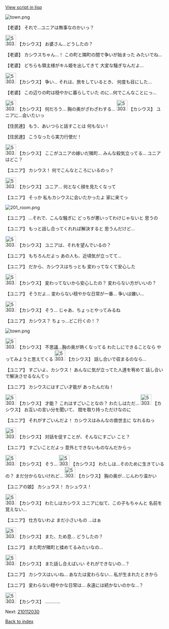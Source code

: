 [View script in lisp](../scripts/210112020.txt)

![town.png](../images/backgrounds/town.png)

【老婆】
それで…ユニアは無事なのかいっ？

<img src="../images/units/5303111.png" alt="5303111.png" height="34"/>
【カシウス】
お婆さん…どうしたの？

【老婆】
カシウスちゃん…！
この町と隣町の間で争いが始まった
みたいでね…

【老婆】
どちらも領主様がキル姫を出してきて
大変な騒ぎなんだよ…

<img src="../images/units/5303111.png" alt="5303111.png" height="34"/>
【カシウス】
争い…
それは、旅をしているとき、
何度も目にした…

【老婆】
この辺りの町は穏やかに暮らしていた
のに…何でこんなことにっ…

<img src="../images/units/5303111.png" alt="5303111.png" height="34"/>
【カシウス】
何だろう…
胸の奥がざわざわする…

<img src="../images/units/5303111.png" alt="5303111.png" height="34"/>
【カシウス】
ユニアに…会いたいっ

【住民達】
もう、あいつらと話すことは
何もない！

【住民達】
こうなったら実力行使だ！

<img src="../images/units/5303111.png" alt="5303111.png" height="34"/>
【カシウス】
ここがユニアの嫁いだ隣町…
みんな殺気立ってる…
ユニアはどこ？

【ユニア】
カシウス！
何でこんなところにいるのっ？

<img src="../images/units/5303111.png" alt="5303111.png" height="34"/>
【カシウス】
ユニア…
何となく顔を見たくなって

【ユニア】
そっか
私もカシウスに会いたかったよ
家に来てっ

![201_room.png](../images/backgrounds/201_room.png)

【ユニア】
…それで、こんな騒ぎに
どっちが悪いってわけじゃないと
思うの

【ユニア】
もっと話し合ってくれれば解決すると
思うんだけど…

<img src="../images/units/5303111.png" alt="5303111.png" height="34"/>
【カシウス】
ユニアは、それを望んでいるの？

【ユニア】
もちろんだよっ
あの人も、近頃気が立ってて…

【ユニア】
だから、カシウスはちっとも
変わってなくて安心した

<img src="../images/units/5303111.png" alt="5303111.png" height="34"/>
【カシウス】
変わってないから安心したの？
変わらない方がいいの？

【ユニア】
そうだよ…
変わらない穏やかな日常が一番…
争いは嫌い…

<img src="../images/units/5303111.png" alt="5303111.png" height="34"/>
【カシウス】
そう…
じゃあ、ちょっとやってみるね

【ユニア】
カシウス？
ちょっ…どこ行くの！？

![town.png](../images/backgrounds/town.png)

<img src="../images/units/5303111.png" alt="5303111.png" height="34"/>
【カシウス】
不思議…胸の奥が熱くなってる
わたしにできることなら
やってみようと思えてくる

<img src="../images/units/5303111.png" alt="5303111.png" height="34"/>
【カシウス】
話し合いで収まるのなら…

【ユニア】
すごいよ、カシウス！
あんなに気が立ってた人達を宥めて
話し合いで解決させるなんてっ

【ユニア】
カシウスにはすごい才能が
あったんだね！

<img src="../images/units/5303111.png" alt="5303111.png" height="34"/>
【カシウス】
才能？
これはすごいことなの？
わたしはただ…

<img src="../images/units/5303111.png" alt="5303111.png" height="34"/>
【カシウス】
お互いの言い分を聞いて、
間を取り持っただけなのに

【ユニア】
それがすごいんだよ！
カシウスはみんなの救世主に
なれるねっ

<img src="../images/units/5303111.png" alt="5303111.png" height="34"/>
【カシウス】
対話を促すことが、そんなにすごい
こと？

【ユニア】
すごいことだよっ
意外とできないものなんだからっ

<img src="../images/units/5303111.png" alt="5303111.png" height="34"/>
【カシウス】
そう…

<img src="../images/units/5303111.png" alt="5303111.png" height="34"/>
【カシウス】
わたしは…そのために生きているの？
まだ分からないけれど…

<img src="../images/units/5303111.png" alt="5303111.png" height="34"/>
【カシウス】
胸の奥が…じんわり温かい

【ユニアの娘】
カシュウス！
カシュウス！

<img src="../images/units/5303111.png" alt="5303111.png" height="34"/>
【カシウス】
わたしはカシウス
ユニアに似て、この子もちゃんと
名前を覚えない…

【ユニア】
仕方ないわよ
まだ小さいもの
…はぁ

<img src="../images/units/5303111.png" alt="5303111.png" height="34"/>
【カシウス】
また、ため息…
どうしたの？

【ユニア】
また町が隣町と揉めてるみたいなの…

<img src="../images/units/5303111.png" alt="5303111.png" height="34"/>
【カシウス】
また話し合えばいい
それができないの…？

【ユニア】
カシウスはいいね…
あなたは変わらない…
私が生まれたときから

【ユニア】
変わらない穏やかな日常は…
永遠には続かないのかな…？

<img src="../images/units/5303111.png" alt="5303111.png" height="34"/>
【カシウス】
…………

Next: [210112030](210112030.md)

[Back to index](index.md)
